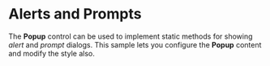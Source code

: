 Alerts and Prompts
==================

The **Popup** control can be used to implement static methods for showing *alert* and *prompt* dialogs. This sample lets you configure the **Popup** content and modify the style also.